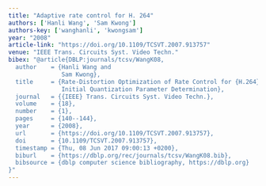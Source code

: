 ```yaml
---
title: "Adaptive rate control for H. 264"
authors: ['Hanli Wang', 'Sam Kwong']
authors-key: ['wanghanli', 'kwongsam']
year: "2008"
article-link: "https://doi.org/10.1109/TCSVT.2007.913757"
venue: "IEEE Trans. Circuits Syst. Video Techn."
bibex: "@article{DBLP:journals/tcsv/WangK08,
  author    = {Hanli Wang and
               Sam Kwong},
  title     = {Rate-Distortion Optimization of Rate Control for {H.264} With Adaptive
               Initial Quantization Parameter Determination},
  journal   = {{IEEE} Trans. Circuits Syst. Video Techn.},
  volume    = {18},
  number    = {1},
  pages     = {140--144},
  year      = {2008},
  url       = {https://doi.org/10.1109/TCSVT.2007.913757},
  doi       = {10.1109/TCSVT.2007.913757},
  timestamp = {Thu, 08 Jun 2017 09:00:13 +0200},
  biburl    = {https://dblp.org/rec/journals/tcsv/WangK08.bib},
  bibsource = {dblp computer science bibliography, https://dblp.org}
}"
---
```

